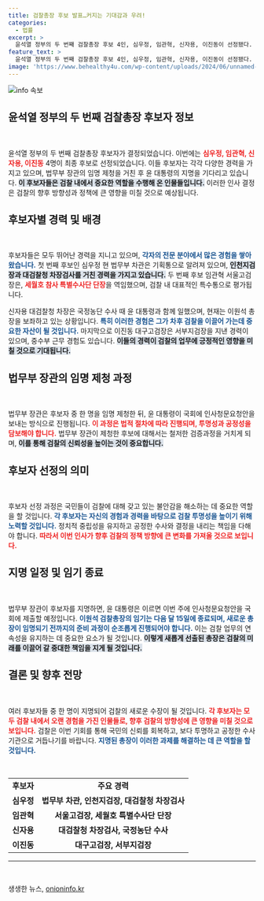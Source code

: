 ```yaml
---
title: 검찰총장 후보 발표…커지는 기대감과 우려!
categories:
  - 법률
excerpt: >
  윤석열 정부의 두 번째 검찰총장 후보 4인, 심우정, 임관혁, 신자용, 이진동이 선정됐다. 법무부 장관의 추천을 거쳐 이르면 이번 주 윤 대통령이 최종 지명할 예정! 검찰의 미래는? 클릭하여 확인하세요!
feature_text: >
  윤석열 정부의 두 번째 검찰총장 후보 4인, 심우정, 임관혁, 신자용, 이진동이 선정됐다. 법무부 장관의 추천을 거쳐 이르면 이번 주 윤 대통령이 최종 지명할 예정! 검찰의 미래는? 클릭하여 확인하세요!
image: 'https://www.behealthy4u.com/wp-content/uploads/2024/06/unnamed-file.png'
---
```


<p><img src="https://www.behealthy4u.com/wp-content/uploads/2024/06/unnamed-file.png" alt="info 속보" /></p>

<h2 data-ke-size="size26">윤석열 정부의 두 번째 검찰총장 후보자 정보</h2>

<p data-ke-size="size16">&nbsp;</p>

<p>윤석열 정부의 두 번째 검찰총장 후보자가 결정되었습니다. 이번에는 <b><span style="color: #ee2323;">심우정, 임관혁, 신자용, 이진동</span></b> 4명이 최종 후보로 선정되었습니다. 이들 후보자는 각각 다양한 경력을 가지고 있으며, 법무부 장관의 임명 제청을 거친 후 윤 대통령의 지명을 기다리고 있습니다. <b><span style="background-color: #21538527;">이 후보자들은 검찰 내에서 중요한 역할을 수행해 온 인물들입니다.</span></b> 이러한 인사 결정은 검찰의 향후 방향성과 정책에 큰 영향을 미칠 것으로 예상됩니다.</p>

<h2 data-ke-size="size26">후보자별 경력 및 배경</h2>

<p data-ke-size="size16">&nbsp;</p>

<p>후보자들은 모두 뛰어난 경력을 지니고 있으며, <b><span style="color: #1a5490;">각자의 전문 분야에서 많은 경험을 쌓아왔습니다.</span></b> 첫 번째 후보인 심우정 현 법무부 차관은 기획통으로 알려져 있으며, <b><span style="background-color: #21538527;">인천지검장과 대검찰청 차장검사를 거친 경력을 가지고 있습니다.</span></b> 두 번째 후보 임관혁 서울고검장은, <b><span style="color: #ee2323;">세월호 참사 특별수사단 단장</span></b>을 역임했으며, 검찰 내 대표적인 특수통으로 평가됩니다.</p>

<p>신자용 대검찰청 차장은 국정농단 수사 때 윤 대통령과 함께 일했으며, 현재는 이원석 총장을 보좌하고 있는 상황입니다. <b><span style="color: #1a5490;">특히 이러한 경험은 그가 차후 검찰을 이끌어 가는데 중요한 자산이 될 것입니다.</span></b> 마지막으로 이진동 대구고검장은 서부지검장을 지낸 경력이 있으며, 중수부 근무 경험도 있습니다. <b><span style="background-color: #21538527;">이들의 경력이 검찰의 업무에 긍정적인 영향을 미칠 것으로 기대됩니다.</span></b></p>

<h2 data-ke-size="size26">법무부 장관의 임명 제청 과정</h2>

<p data-ke-size="size16">&nbsp;</p>

<p>법무부 장관은 후보자 중 한 명을 임명 제청한 뒤, 윤 대통령이 국회에 인사청문요청안을 보내는 방식으로 진행됩니다. <b><span style="color: #ee2323;">이 과정은 법적 절차에 따라 진행되며, 투명성과 공정성을 담보해야 합니다.</span></b> 법무부 장관이 제청한 후보에 대해서는 철저한 검증과정을 거치게 되며, <b><span style="background-color: #21538527;">이를 통해 검찰의 신뢰성을 높이는 것이 중요합니다.</span></b></p>

<h2 data-ke-size="size26">후보자 선정의 의미</h2>

<p data-ke-size="size16">&nbsp;</p>

<p>후보자 선정 과정은 국민들이 검찰에 대해 갖고 있는 불안감을 해소하는 데 중요한 역할을 할 것입니다. <b><span style="color: #1a5490;">각 후보자는 자신의 경험과 경력을 바탕으로 검찰 투명성을 높이기 위해 노력할 것입니다.</span></b> 정치적 중립성을 유지하고 공정한 수사와 결정을 내리는 책임을 다해야 합니다. <b><span style="color: #ee2323;">따라서 이번 인사가 향후 검찰의 정책 방향에 큰 변화를 가져올 것으로 보입니다.</span></b></p>

<h2 data-ke-size="size26">지명 일정 및 임기 종료</h2>

<p data-ke-size="size16">&nbsp;</p>

<p>법무부 장관이 후보자를 지명하면, 윤 대통령은 이르면 이번 주에 인사청문요청안을 국회에 제출할 예정입니다. <b><span style="color: #1a5490;">이원석 검찰총장의 임기는 다음 달 15일에 종료되며, 새로운 총장이 임명되기 전까지의 준비 과정이 순조롭게 진행되어야 합니다.</span></b> 이는 검찰 업무의 연속성을 유지하는 데 중요한 요소가 될 것입니다. <b><span style="background-color: #21538527;">이렇게 새롭게 선출된 총장은 검찰의 미래를 이끌어 갈 중대한 책임을 지게 될 것입니다.</span></b></p>

<h2 data-ke-size="size26">결론 및 향후 전망</h2>

<p data-ke-size="size16">&nbsp;</p>

<p>여러 후보자들 중 한 명이 지명되어 검찰의 새로운 수장이 될 것입니다. <b><span style="color: #ee2323;">각 후보자는 모두 검찰 내에서 오랜 경험을 가진 인물들로, 향후 검찰의 방향성에 큰 영향을 미칠 것으로 보입니다.</span></b> 검찰은 이번 기회를 통해 국민의 신뢰를 회복하고, 보다 투명하고 공정한 수사 기관으로 거듭나기를 바랍니다. <b><span style="color: #1a5490;">지명된 총장이 이러한 과제를 해결하는 데 큰 역할을 할 것입니다.</span></b> </p>

<p data-ke-size="size16">&nbsp;</p>

<table style="width: 100%;">
  <tbody>
    <tr>
      <td style="text-align: center; height: 17px;"><b>후보자</b></td>
      <td style="text-align: center; height: 17px;"><b>주요 경력</b></td>
    </tr>
    <tr>
      <td style="text-align: center; height: 17px;"><b>심우정</b></td>
      <td style="text-align: center; height: 17px;"><b>법무부 차관, 인천지검장, 대검찰청 차장검사</b></td>
    </tr>
    <tr>
      <td style="text-align: center; height: 17px;"><b>임관혁</b></td>
      <td style="text-align: center; height: 17px;"><b>서울고검장, 세월호 특별수사단 단장</b></td>
    </tr>
    <tr>
      <td style="text-align: center; height: 17px;"><b>신자용</b></td>
      <td style="text-align: center; height: 17px;"><b>대검찰청 차장검사, 국정농단 수사</b></td>
    </tr>
    <tr>
      <td style="text-align: center; height: 17px;"><b>이진동</b></td>
      <td style="text-align: center; height: 17px;"><b>대구고검장, 서부지검장</b></td>
    </tr>
  </tbody>
</table>

<hr>

<p data-ke-size="size16">&nbsp;</p>
생생한 뉴스, <a href="https://onioninfo.kr" rel="dofollow">onioninfo.kr</a>


